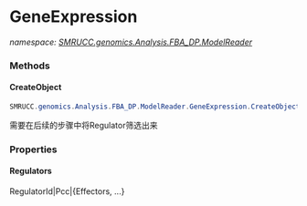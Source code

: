 ﻿# GeneExpression
_namespace: [SMRUCC.genomics.Analysis.FBA_DP.ModelReader](./index.md)_





### Methods

#### CreateObject
```csharp
SMRUCC.genomics.Analysis.FBA_DP.ModelReader.GeneExpression.CreateObject
```
需要在后续的步骤中将Regulator筛选出来


### Properties

#### Regulators
RegulatorId|Pcc|{Effectors, ...}
